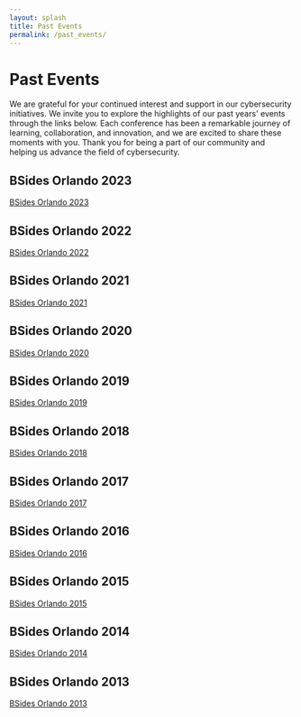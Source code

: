 ```yaml
---
layout: splash
title: Past Events
permalink: /past_events/
---
```

# Past Events
We are grateful for your continued interest and support in our cybersecurity initiatives. We invite you to explore the highlights of our past years' events through the links below. Each conference has been a remarkable journey of learning, collaboration, and innovation, and we are excited to share these moments with you. Thank you for being a part of our community and helping us advance the field of cybersecurity.


## BSides Orlando 2023
<a href="https://2023.bsidesorlando.org/">BSides Orlando 2023</a>

## BSides Orlando 2022

<a href="https://2022.bsidesorlando.org/">BSides Orlando 2022</a>

## BSides Orlando 2021

<a href="https://2021.bsidesorlando.org/">BSides Orlando 2021</a>

## BSides Orlando 2020

<a href="https://2020.bsidesorlando.org/">BSides Orlando 2020</a>

## BSides Orlando 2019

<a href="https://2019.bsidesorlando.org/">BSides Orlando 2019</a>

## BSides Orlando 2018

<a href="https://2018.bsidesorlando.org/">BSides Orlando 2018</a>

## BSides Orlando 2017

<a href="https://2017.bsidesorlando.org/">BSides Orlando 2017</a>

## BSides Orlando 2016

<a href="https://2016.bsidesorlando.org/">BSides Orlando 2016</a>

## BSides Orlando 2015

<a href="https://2015.bsidesorlando.org/">BSides Orlando 2015</a>

## BSides Orlando 2014

<a href="https://2014.bsidesorlando.org/">BSides Orlando 2014</a>

## BSides Orlando 2013

<a href="https://2013.bsidesorlando.org/">BSides Orlando 2013</a>
